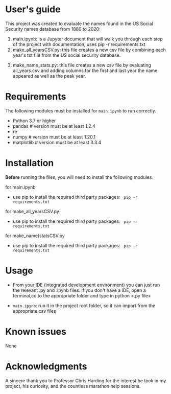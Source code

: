 # User's guide
This project was created to evaluate the names found in the US Social Security names database from 1880 to 2020: 
1) main.ipynb: is a Jupyter document that will walk you through each step of the project with documentation, uses pip -r requirements.txt
2) make_all_yearsCSV.py: this file creates a new csv file by combining each year's txt file from the US social security database.
3. make_name_stats.py: this file creates a new csv file by evaluating all_years.csv and adding columns for the first and last year the name appeared as well as the peak year. 

# Requirements
The following modules must be installed for `main.ipynb` to run correctly.  
- Python 3.7 or higher
- pandas        # version must be at least 1.2.4
- re
- numpy         # version must be at least 1.20.1
- matplotlib    # version must be at least 3.3.4

# Installation 
__Before__ running the files, you will need to install the following modules. 

for main.ipynb
- use pip to install the required third party packages:  ` pip -r requirements.txt`

for make_all_yearsCSV.py
- use pip to install the required third party packages:  ` pip -r requirements.txt`

for make_name)statsCSV.py
- use pip to install the required third party packages:  ` pip -r requirements.txt`

# Usage
- From your IDE (integrated development environment)  you can just run the relevant .py and .ipynb files. If you don't have a IDE, open a terminal,cd to the appropriate folder and type in python <.py file>

- `main.ipynb`: run it in the project root folder, so it can import from the appropriate csv files


# Known issues
None

# Acknowledgments
A sincere thank you to Professor Chris Harding for the interest he took in my project, his curiosity, and the countless marathon help sessions. 